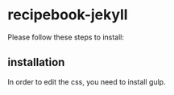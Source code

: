 # recipebook-jekyll
Please follow these steps to install:

## installation
In order to edit the css, you need to install gulp.


